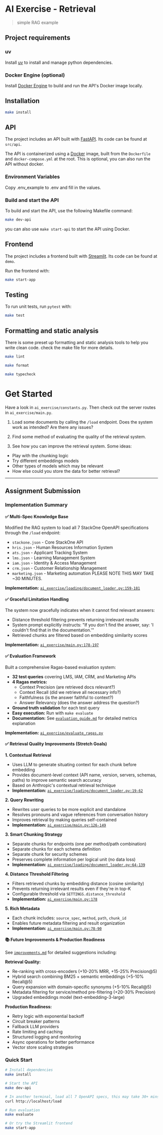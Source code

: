 # AI Exercise - Retrieval

> simple RAG example

## Project requirements

### uv

Install [uv](https://docs.astral.sh/uv/getting-started/installation/) to install and manage python dependencies.

### Docker Engine (optional)

Install [Docker Engine](https://docs.docker.com/engine/install/) to build and run the API's Docker image locally.

## Installation

```bash
make install
```

## API

The project includes an API built with [FastAPI](https://fastapi.tiangolo.com/). Its code can be found at `src/api`.

The API is containerized using a [Docker](https://docs.docker.com/get-started/) image, built from the `Dockerfile` and `docker-compose.yml` at the root. This is optional, you can also run the API without docker.

### Environment Variables

Copy .env_example to .env and fill in the values.

### Build and start the API

To build and start the API, use the following Makefile command:

```bash
make dev-api
```

you can also use `make start-api` to start the API using Docker.

## Frontend

The project includes a frontend built with [Streamlit](https://streamlit.io/). Its code can be found at `demo`.

Run the frontend with:

```bash
make start-app
```

## Testing

To run unit tests, run `pytest` with:

```bash
make test
```

## Formatting and static analysis

There is some preset up formatting and static analysis tools to help you write clean code. check the make file for more details.

```bash
make lint
```

```bash
make format
```

```bash
make typecheck
```

# Get Started

Have a look in `ai_exercise/constants.py`. Then check out the server routes in `ai_exercise/main.py`. 

1. Load some documents by calling the `/load` endpoint. Does the system work as intended? Are there any issues?

2. Find some method of evaluating the quality of the retrieval system.

3. See how you can improve the retrieval system. Some ideas:
- Play with the chunking logic
- Try different embeddings models
- Other types of models which may be relevant
- How else could you store the data for better retrieval?

---

## Assignment Submission

### Implementation Summary

#### ✅ Multi-Spec Knowledge Base
Modified the RAG system to load all 7 StackOne OpenAPI specifications through the `/load` endpoint:
- `stackone.json` - Core StackOne API
- `hris.json` - Human Resources Information System
- `ats.json` - Applicant Tracking System
- `lms.json` - Learning Management System
- `iam.json` - Identity & Access Management
- `crm.json` - Customer Relationship Management
- `marketing.json` - Marketing automation
PLEASE NOTE THIS MAY TAKE ~30 MINUTES.

**Implementation:** [`ai_exercise/loading/document_loader.py:159-181`](ai_exercise/loading/document_loader.py#L159-L181)

#### ✅ Graceful Limitation Handling
The system now gracefully indicates when it cannot find relevant answers:
- Distance threshold filtering prevents returning irrelevant results
- System prompt explicitly instructs: "If you don't find the answer, say: 'I couldn't find that in the documentation.'"
- Retrieved chunks are filtered based on embedding similarity scores

**Implementation:** [`ai_exercise/main.py:178-197`](ai_exercise/main.py#L178-L197)

#### ✅ Evaluation Framework
Built a comprehensive Ragas-based evaluation system:
- **32 test queries** covering LMS, IAM, CRM, and Marketing APIs
- **4 Ragas metrics:**
  - Context Precision (are retrieved docs relevant?)
  - Context Recall (did we retrieve all necessary info?)
  - Faithfulness (is the answer faithful to context?)
  - Answer Relevancy (does the answer address the question?)
- **Ground truth validation** for each test query
- **Easy execution:** Run with `make evaluate`
- **Documentation:** See [`evaluation_guide.md`](evaluation_guide.md) for detailed metrics explanation

**Implementation:** [`ai_exercise/evaluate_ragas.py`](ai_exercise/evaluate_ragas.py)

#### ✅ Retrieval Quality Improvements (Stretch Goals)

**1. Contextual Retrieval**
- Uses LLM to generate situating context for each chunk before embedding
- Provides document-level context (API name, version, servers, schemas, paths) to improve semantic search accuracy
- Based on Anthropic's contextual retrieval technique
- **Implementation:** [`ai_exercise/loading/document_loader.py:19-62`](ai_exercise/loading/document_loader.py#L19-L62)

**2. Query Rewriting**
- Rewrites user queries to be more explicit and standalone
- Resolves pronouns and vague references from conversation history
- Improves retrieval by making queries self-contained
- **Implementation:** [`ai_exercise/main.py:126-149`](ai_exercise/main.py#L126-L149)

**3. Smart Chunking Strategy**
- Separate chunks for endpoints (one per method/path combination)
- Separate chunks for each schema definition
- Separate chunk for security schemes
- Preserves complete information per logical unit (no data loss)
- **Implementation:** [`ai_exercise/loading/document_loader.py:64-139`](ai_exercise/loading/document_loader.py#L64-L139)

**4. Distance Threshold Filtering**
- Filters retrieved chunks by embedding distance (cosine similarity)
- Prevents returning irrelevant results even if they're in top-K
- Configurable threshold via `SETTINGS.distance_threshold`
- **Implementation:** [`ai_exercise/main.py:178`](ai_exercise/main.py#L178)

**5. Rich Metadata**
- Each chunk includes: `source_spec`, `method`, `path`, `chunk_id`
- Enables future metadata filtering and result organization
- **Implementation:** [`ai_exercise/main.py:78-90`](ai_exercise/main.py#L78-L90)

#### 📚 Future Improvements & Production Readiness
See [`improvements.md`](improvements.md) for detailed suggestions including:

**Retrieval Quality:**
- Re-ranking with cross-encoders (+10-20% MRR, +15-25% Precision@5)
- Hybrid search combining BM25 + semantic embeddings (+5-10% Recall@5)
- Query expansion with domain-specific synonyms (+5-10% Recall@5)
- Metadata filtering for service/method pre-filtering (+20-30% Precision)
- Upgraded embeddings model (text-embedding-3-large)

**Production Readiness:**
- Retry logic with exponential backoff
- Circuit breaker patterns
- Fallback LLM providers
- Rate limiting and caching
- Structured logging and monitoring
- Async operations for better performance
- Vector store scaling strategies

### Quick Start

```bash
# Install dependencies
make install

# Start the API
make dev-api

# In another terminal, load all 7 OpenAPI specs, this may take 30+ mins
curl http://localhost/load

# Run evaluation
make evaluate

# Or try the Streamlit frontend
make start-app
```